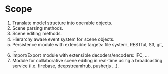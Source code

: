 # Scope

1. Translate model structure into operable objects.
1. Scene parsing methods.
1. Scene editing methods.
1. Hierarchy aware event system for scene objects.
1. Persistence module with extensible targets: file system, RESTful, S3, git, …
1. Import/Export module with extensible decoders/encoders: IFC, …
1. Module for collaborative scene editing in real-time using a broadcasting service (i.e. firebase, deepstreamhub, pusherjs …).